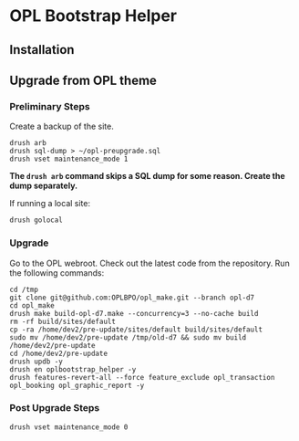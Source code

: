 # OPL Bootstrap Helper

## Installation

## Upgrade from OPL theme

### Preliminary Steps
Create a backup of the site.

````
drush arb
drush sql-dump > ~/opl-preupgrade.sql
drush vset maintenance_mode 1
````
**The ``drush arb`` command skips a SQL dump for some reason. Create the dump separately.**

If running a local site:
````
drush golocal
````
### Upgrade
Go to the OPL webroot. Check out the latest code from the repository. Run the following commands:

````
cd /tmp
git clone git@github.com:OPLBPO/opl_make.git --branch opl-d7
cd opl_make
drush make build-opl-d7.make --concurrency=3 --no-cache build
rm -rf build/sites/default
cp -ra /home/dev2/pre-update/sites/default build/sites/default
sudo mv /home/dev2/pre-update /tmp/old-d7 && sudo mv build /home/dev2/pre-update
cd /home/dev2/pre-update
drush updb -y
drush en oplbootstrap_helper -y
drush features-revert-all --force feature_exclude opl_transaction opl_booking opl_graphic_report -y
````
### Post Upgrade Steps

````
drush vset maintenance_mode 0
````
